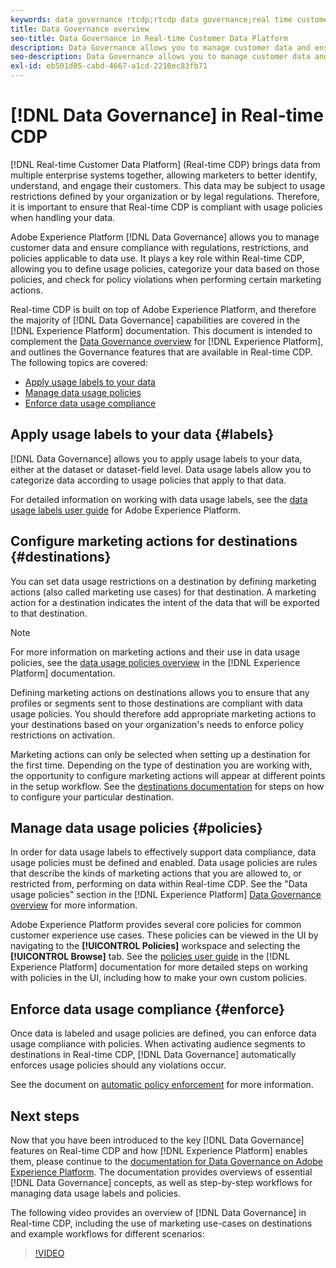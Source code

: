 ```yaml
---
keywords: data governance rtcdp;rtcdp data governance;real time customer data profile data governance
title: Data Governance overview
seo-title: Data Governance in Real-time Customer Data Platform
description: Data Governance allows you to manage customer data and ensure compliance with regulations, restrictions, and policies applicable to data use. 
seo-description: Data Governance allows you to manage customer data and ensure compliance with regulations, restrictions, and policies applicable to data use.
exl-id: eb501d85-cabd-4667-a1cd-2210ec83fb71
---
```

# [!DNL Data Governance] in Real-time CDP

[!DNL Real-time Customer Data Platform] (Real-time CDP) brings data from multiple enterprise systems together, allowing marketers to better identify, understand, and engage their customers. This data may be subject to usage restrictions defined by your organization or by legal regulations. Therefore, it is important to ensure that Real-time CDP is compliant with usage policies when handling your data.

Adobe Experience Platform [!DNL Data Governance] allows you to manage customer data and ensure compliance with regulations, restrictions, and policies applicable to data use. It plays a key role within Real-time CDP, allowing you to define usage policies, categorize your data based on those policies, and check for policy violations when performing certain marketing actions.

Real-time CDP is built on top of Adobe Experience Platform, and therefore the majority of [!DNL Data Governance] capabilities are covered in the [!DNL Experience Platform] documentation. This document is intended to complement the [Data Governance overview](../../data-governance/home.md) for [!DNL Experience Platform], and outlines the Governance features that are available in Real-time CDP. The following topics are covered:

* [Apply usage labels to your data](#labels)
* [Manage data usage policies](#policies)
* [Enforce data usage compliance](#enforce)

## Apply usage labels to your data {#labels}

[!DNL Data Governance] allows you to apply usage labels to your data, either at the dataset or dataset-field level. Data usage labels allow you to categorize data according to usage policies that apply to that data. 

For detailed information on working with data usage labels, see the [data usage labels user guide](../../data-governance/labels/overview.md) for Adobe Experience Platform.

## Configure marketing actions for destinations {#destinations}

You can set data usage restrictions on a destination by defining marketing actions (also called marketing use cases) for that destination. A marketing action for a destination indicates the intent of the data that will be exported to that destination.

>[!NOTE]
>
>For more information on marketing actions and their use in data usage policies, see the [data usage policies overview](../../data-governance/policies/overview.md) in the [!DNL Experience Platform] documentation.

Defining marketing actions on destinations allows you to ensure that any profiles or segments sent to those destinations are compliant with data usage policies. You should therefore add appropriate marketing actions to your destinations based on your organization's needs to enforce policy restrictions on activation.

Marketing actions can only be selected when setting up a destination for the first time. Depending on the type of destination you are working with, the opportunity to configure marketing actions will appear at different points in the setup workflow. See the [destinations documentation](../destinations/overview.md) for steps on how to configure your particular destination.

## Manage data usage policies {#policies}

In order for data usage labels to effectively support data compliance, data usage policies must be defined and enabled. Data usage policies are rules that describe the kinds of marketing actions that you are allowed to, or restricted from, performing on data within Real-time CDP. See the "Data usage policies" section in the [!DNL Experience Platform] [Data Governance overview](../../data-governance/home.md) for more information.

Adobe Experience Platform provides several core policies for common customer experience use cases. These policies can be viewed in the UI by navigating to the **[!UICONTROL Policies]** workspace and selecting the **[!UICONTROL Browse]** tab. See the [policies user guide](../../data-governance/policies/user-guide.md) in the [!DNL Experience Platform] documentation for more detailed steps on working with policies in the UI, including how to make your own custom policies.

## Enforce data usage compliance {#enforce}

Once data is labeled and usage policies are defined, you can enforce data usage compliance with policies. When activating audience segments to destinations in Real-time CDP, [!DNL Data Governance] automatically enforces usage policies should any violations occur.

See the document on [automatic policy enforcement](../../data-governance/enforcement/auto-enforcement.md) for more information.

## Next steps

Now that you have been introduced to the key [!DNL Data Governance] features on Real-time CDP and how [!DNL Experience Platform] enables them, please continue to the [documentation for Data Governance on Adobe Experience Platform](../../data-governance/home.md). The documentation provides overviews of essential [!DNL Data Governance] concepts, as well as step-by-step workflows for managing data usage labels and policies.

The following video provides an overview of [!DNL Data Governance] in Real-time CDP, including the use of marketing use-cases on destinations and example workflows for different scenarios:

>[!VIDEO](https://video.tv.adobe.com/v/33631?quality=12&learn=on)
